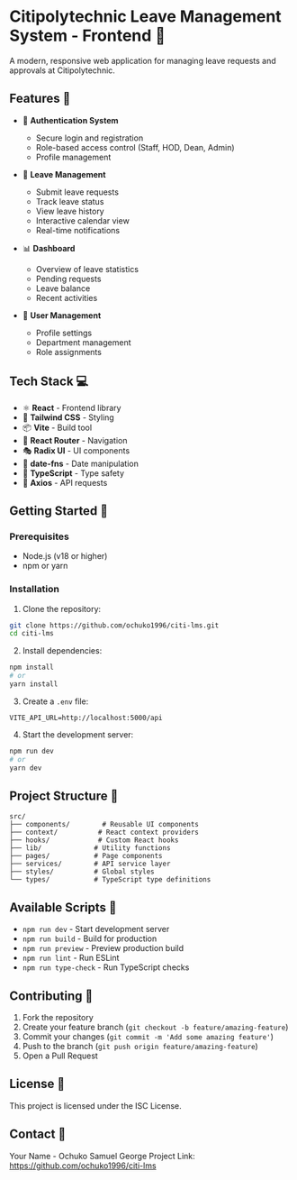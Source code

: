 # Citipolytechnic Leave Management System - Frontend 🎯

A modern, responsive web application for managing leave requests and approvals at Citipolytechnic.

## Features 🌟

- 🔐 **Authentication System**

  - Secure login and registration
  - Role-based access control (Staff, HOD, Dean, Admin)
  - Profile management

- 📅 **Leave Management**

  - Submit leave requests
  - Track leave status
  - View leave history
  - Interactive calendar view
  - Real-time notifications

- 📊 **Dashboard**

  - Overview of leave statistics
  - Pending requests
  - Leave balance
  - Recent activities

- 👥 **User Management**
  - Profile settings
  - Department management
  - Role assignments

## Tech Stack 💻

- ⚛️ **React** - Frontend library
- 🎨 **Tailwind CSS** - Styling
- 📦 **Vite** - Build tool
- 🔄 **React Router** - Navigation
- 🎭 **Radix UI** - UI components
- 📅 **date-fns** - Date manipulation
- 🎯 **TypeScript** - Type safety
- 🔄 **Axios** - API requests

## Getting Started 🚀

### Prerequisites

- Node.js (v18 or higher)
- npm or yarn

### Installation

1. Clone the repository:

```bash
git clone https://github.com/ochuko1996/citi-lms.git
cd citi-lms
```

2. Install dependencies:

```bash
npm install
# or
yarn install
```

3. Create a `.env` file:

```env
VITE_API_URL=http://localhost:5000/api
```

4. Start the development server:

```bash
npm run dev
# or
yarn dev
```

## Project Structure 📁

```
src/
├── components/        # Reusable UI components
├── context/          # React context providers
├── hooks/            # Custom React hooks
├── lib/             # Utility functions
├── pages/           # Page components
├── services/        # API service layer
├── styles/          # Global styles
└── types/           # TypeScript type definitions
```

## Available Scripts 📝

- `npm run dev` - Start development server
- `npm run build` - Build for production
- `npm run preview` - Preview production build
- `npm run lint` - Run ESLint
- `npm run type-check` - Run TypeScript checks

## Contributing 🤝

1. Fork the repository
2. Create your feature branch (`git checkout -b feature/amazing-feature`)
3. Commit your changes (`git commit -m 'Add some amazing feature'`)
4. Push to the branch (`git push origin feature/amazing-feature`)
5. Open a Pull Request

## License 📄

This project is licensed under the ISC License.

## Contact 📧

Your Name - Ochuko Samuel George
Project Link: https://github.com/ochuko1996/citi-lms
